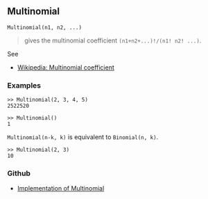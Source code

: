 ## Multinomial

```
Multinomial(n1, n2, ...)
```

> gives the multinomial coefficient `(n1+n2+...)!/(n1! n2! ...)`.

See
* [Wikipedia: Multinomial coefficient](http://en.wikipedia.org/wiki/Multinomial_coefficient)

### Examples

```
>> Multinomial(2, 3, 4, 5)
2522520

>> Multinomial()
1
```
 
`Multinomial(n-k, k)` is equivalent to `Binomial(n, k)`.

```
>> Multinomial(2, 3)
10
```

### Github

* [Implementation of Multinomial](https://github.com/axkr/symja_android_library/blob/master/symja_android_library/matheclipse-core/src/main/java/org/matheclipse/core/builtin/NumberTheory.java#L3487) 
